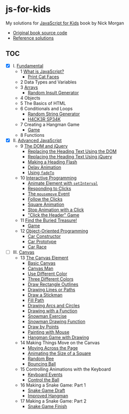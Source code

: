 # js-for-kids

My solutions for [JavaScript for Kids][1] book by Nick Morgan

- [Original book source code](book_code)
- [Reference solutions](reference_solutions)

## TOC

- [x] I. [Fundamental](my_solutions/fundamental)
    - 1 [What is JavaScript?](my_solutions/fundamental/what_is_js)
        - [Print Cat Faces](my_solutions/fundamental/what_is_js/print_cat_face.js)
    - 2 Data Types and Variables
    - 3 [Arrays](my_solutions/fundamental/arrays)
        - [Random Insult Generator](my_solutions/fundamental/arrays/random_insult_generator.js)
    - 4 Objects
    - 5 The Basics of HTML
    - 6 Conditionals and Loops
        - [Random String Generator](my_solutions/fundamental/conditionals_and_loops/random_string_generator.js)
        - [H4CK3R SP34K](my_solutions/fundamental/conditionals_and_loops/h4ck3r_sp34k.js)
    - 7 Creating a Hangman Game
        - [Game](my_solutions/fundamental/creating_a_hangman_game/game.js)
    - 8 Functions
- [x] II. [Advanced JavaScript](my_solutions/advanced_javascript)
    - 9 [The DOM and jQuery](my_solutions/advanced_javascript/the_dom_and_jquery)
        - [Replacing the Heading Text Using the DOM](my_solutions/advanced_javascript/the_dom_and_jquery/replace_heading.html)
        - [Replacing the Heading Text Using jQuery](my_solutions/advanced_javascript/the_dom_and_jquery/replace_with_jquery.html)
        - [Making a Heading Flash](my_solutions/advanced_javascript/the_dom_and_jquery/flashing_heading.html)
        - [Delay Animation](my_solutions/advanced_javascript/the_dom_and_jquery/delay_animation.html)
        - [Using `fadeTo`](my_solutions/advanced_javascript/the_dom_and_jquery/fade_to.html)
    - 10 [Interactive Programming](my_solutions/advanced_javascript/interactive_programming)
        - [Animate Element with `setInterval`](my_solutions/advanced_javascript/interactive_programming/animate_element.html)
        - [Responding to Clicks](my_solutions/advanced_javascript/interactive_programming/responding_to_clicks.html)
        - [The `mousemove` Event](my_solutions/advanced_javascript/interactive_programming/mouse_move_event.html)
        - [Follow the Clicks](my_solutions/advanced_javascript/interactive_programming/follow_clicks.html)
        - [Square Animation](my_solutions/advanced_javascript/interactive_programming/square_animation.html)
        - [Stop Animation with a Click](my_solutions/advanced_javascript/interactive_programming/stop_animation.html)
        - ["Click the Header" Game](my_solutions/advanced_javascript/interactive_programming/click_game.html)
    - 11 [Find the Buried Treasure!](my_solutions/advanced_javascript/find_the_buried_treasure)
        - [Game](my_solutions/advanced_javascript/find_the_buried_treasure/game.html)
    - 12 [Object-Oriented Programming](my_solutions/advanced_javascript/object_oriented_programming)
        - [Car Constructor](my_solutions/advanced_javascript/object_oriented_programming/car.html)
        - [Car Prototype](my_solutions/advanced_javascript/object_oriented_programming/car_prototype.html)
        - [Car Race](my_solutions/advanced_javascript/object_oriented_programming/car_race.html)
- [ ] III. [Canvas](my_solutions/canvas)
    - 13 [The Canvas Element](my_solutions/canvas/the_canvas_element)
        - [Basic Canvas](my_solutions/canvas/the_canvas_element/basic_canvas.html)
        - [Canvas Man](my_solutions/canvas/the_canvas_element/canvas_man.html)
        - [Use Different Color](my_solutions/canvas/the_canvas_element/color.html)
        - [Three Different Colors](my_solutions/canvas/the_canvas_element/three_colors.html)
        - [Draw Rectangle Outlines](my_solutions/canvas/the_canvas_element/drawing_rectangle_outlines.html)
        - [Drawing Lines or Paths](my_solutions/canvas/the_canvas_element/drawing_lines.html)
        - [Draw a Stickman](my_solutions/canvas/the_canvas_element/draw_a_stickman.html)
        - [Fill Path](my_solutions/canvas/the_canvas_element/fill_path.html)
        - [Drawing Arcs and Circles](my_solutions/canvas/the_canvas_element/arcs_and_circles.html)
        - [Drawing with a Function](my_solutions/canvas/the_canvas_element/drawing_function.html)
        - [Snowman Exercise](my_solutions/canvas/the_canvas_element/snowman.html)
        - [Snowman Drawing Function](my_solutions/canvas/the_canvas_element/snowman_function.html)
        - [Draw by Points](my_solutions/canvas/the_canvas_element/draw_by_points.html)
        - [Painting with Mouse](my_solutions/canvas/the_canvas_element/paint_with_mouse.html)
        - [Hangman Game with Drawing](my_solutions/canvas/the_canvas_element/hangman_drawing_game.html)
    - 14 Making Things Move on the Canvas
        - [Moving Across the Page](my_solutions/canvas/making_things_move/moving_across_the_page.html)
        - [Animating the Size of a Square](my_solutions/canvas/making_things_move/animating_size.html)
        - [Random Bee](my_solutions/canvas/making_things_move/random_bee.html)
        - [Bouncing Ball](my_solutions/canvas/making_things_move/bouncing_ball.html)
    - 15 Controlling Animations with the Keyboard
        - [Keyboard Events](my_solutions/canvas/controlling_animations_with_keyboard/keyboard_events.html)
        - [Control the Ball](my_solutions/canvas/controlling_animations_with_keyboard/control_the_ball.html)
    - 16 Making a Snake Game: Part 1
        - [Snake Game Draft](my_solutions/canvas/making_snake_game/snake_game_draft.html)
        - [Improved Hangman](my_solutions/canvas/making_snake_game/improved_hangman.html)
    - 17 Making a Snake Game: Part 2
        - [Snake Game Finish](my_solutions/canvas/making_snake_game_2/snake_game_finish.html)

[1]: https://nostarch.com/javascriptforkids
